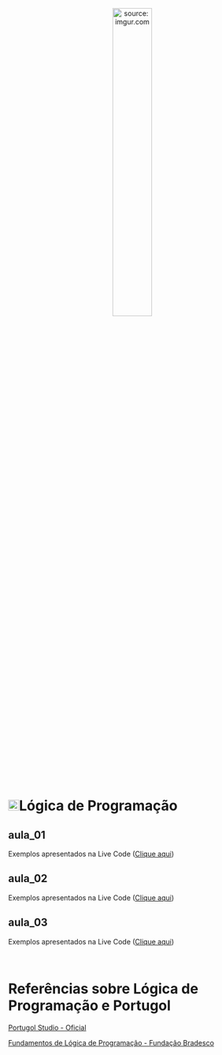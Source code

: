 <div align="center">
    <img src="https://i.imgur.com/Zhu9Tqx.png" title="source: imgur.com" width="40%"/> 
</div>
<h1><img src="https://i.imgur.com/84jPbK6.png" title="source: imgur.com" width="22px"/>Lógica de Programação</h1>



## aula_01

Exemplos apresentados na Live Code (<a href="https://github.com/rafaelq80/portugol/blob/main/aula_01/" target="_blank">Clique aqui</a>)

## aula_02

Exemplos apresentados na Live Code (<a href="https://github.com/rafaelq80/portugol/blob/main/aula_02/" target="_blank">Clique aqui</a>)

## aula_03

Exemplos apresentados na Live Code (<a href="https://github.com/rafaelq80/portugol/blob/main/aula_03/" target="_blank">Clique aqui</a>)

<br />

# Referências sobre Lógica de Programação e Portugol

<a href="http://lite.acad.univali.br/portugol/" target="_blank">Portugol Studio - Oficial</a>

<a href="https://lms.ev.org.br/mpls/Custom/Cds/COURSES/2856-FUND_LOG_PROGR/pag/index.html" target="_blank">Fundamentos de Lógica de Programação - Fundação Bradesco</a>
